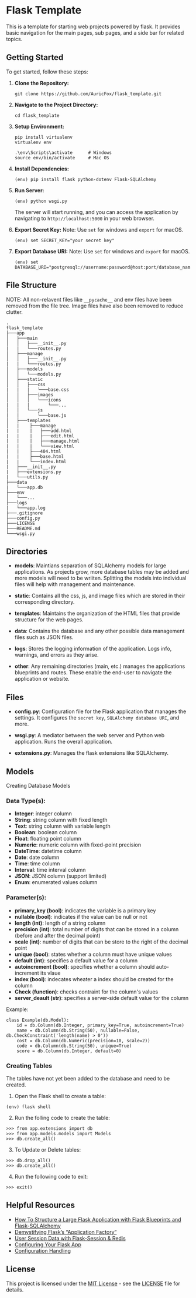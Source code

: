 # Flask Template

This is a template for starting web projects powered by flask. It provides basic navigation for the main pages, sub pages, and a side bar 
for related topics.

## Getting Started

To get started, follow these steps:

1. **Clone the Repository:**
    ```
    git clone https://github.com/AuricFox/flask_template.git
    ```

2. **Navigate to the Project Directory:**
    ```
    cd flask_template
    ```

3. **Setup Environment:**
    ```
    pip install virtualenv  
    virtualenv env

    .\env\Scripts\activate      # Windows
    source env/bin/activate     # Mac OS
    ```

4. **Install Dependencies:**
    ```
    (env) pip install flask python-dotenv Flask-SQLAlchemy
    ```

5. **Run Server:**
    ```
    (env) python wsgi.py
    ```

    The server will start running, and you can access the application by navigating to `http://localhost:5000` in your web browser.

6. **Export Secret Key:**
    Note: Use `set` for windows and `export` for macOS.
    ```
    (env) set SECRET_KEY="your secret key"
    ```

7. **Export Database URI:**
    Note: Use `set` for windows and `export` for macOS.
    ```
    (env) set DATABASE_URI="postgresql://username:password@host:port/database_name"
    ```

## File Structure

NOTE: All non-relavent files like `__pycache__` and env files have been removed from the file tree. Image files 
have also been removed to reduce clutter.

```
.
flask_template
├───app
│   ├───main
│   │   ├───__init__.py
|   |   └───routes.py
│   ├───manage
│   │   ├───__init__.py
|   |   └───routes.py
│   ├───models
│   │   └───models.py
│   ├───static
│   │   ├───css
|   |   |   └───base.css
│   │   ├───images
│   │   │   └───icons
|   |   |       └───...
│   │   └───js
|   |       └───base.js
│   ├───templates
│   |    ├───manage
|   |    |   ├───add.html
|   |    |   ├───edit.html
|   |    |   ├───manage.html
|   |    |   └───view.html
|   |    ├───404.html
|   |    ├───base.html
|   |    └───index.html
|   ├───__init__.py
|   ├───extensions.py
|   └───utils.py
├───data
|   └───app.db
├───env
│   └───...
├───logs
|   └───app.log
├───.gitignore
├───config.py
├───LICENSE
├───README.md
└───wsgi.py
```

## Directories

- **models**: Maintians separation of SQLAlchemy models for large applications. As projects grow, more database tables may be added and more models
will need to be wriiten. Splitting the models into individual files will help with management and maintenance.

- **static**: Contains all the css, js, and image files which are stored in their corresponding directory.

- **templates**: Maintains the organization of the HTML files that provide structure for the web pages.

- **data**: Contains the database and any other possible data management files such as JSON files.

- **logs**: Stores the logging information of the application. Logs info, warnings, and errors as they arise.

- **other**: Any remaining directories (main, etc.) manages the applications blueprints and routes. These enable the end-user to navigate the 
application or website.

## Files

- **config.py**: Configuration file for the Flask application that manages the settings. It configures the `secret key`, `SQLAlchemy database URI`, and more.

- **wsgi.py**: A mediator between the web server and Python web application. Runs the overall application.

- **extensions.py**: Manages the flask extensions like SQLAlchemy.

## Models

Creating Database Models

### Data Type(s):

- **Integer**: integer column
- **String**: string column with fixed length
- **Text**: string column with variable length
- **Boolean**: boolean column
- **Float**: floating point column
- **Numeric**: numeric column with fixed-point precision
- **DateTime**: datetime column
- **Date**: date column
- **Time**: time column
- **Interval**: time interval column
- **JSON**: JSON column (support limited)
- **Enum**: enumerated values column

### Parameter(s):
- **primary_key (bool)**: indicates the variable is a primary key
- **nullable (bool)**: indicates if the value can be null or not
- **length (int)**: length of a string column
- **precision (int)**: total number of digits that can be stored in a column (before and after the decimal point)
- **scale (int)**: number of digits that can be store to the right of the decimal point
- **unique (bool)**: states whether a column must have unique values
- **default (int)**: specifies a default value for a column
- **autoincrement (bool)**: specifies whether a column should auto-increment its vlaue
- **index (bool)**: indecates wheater a index should be created for the column
- **Check (function)**: checks contraint for the column's values
- **server_deault (str)**: specifies a server-side default value for the column

Example:
```
class Example(db.Model):
    id = db.Column(db.Integer, primary_key=True, autoincrement=True)
    name = db.Column(db.String(50), nullable=False, db.CheckConstraint('length(name) > 0'))
    cost = db.Column(db.Numeric(precision=10, scale=2))
    code = db.Column(db.String(50), unique=True)
    score = db.Column(db.Integer, default=0)
```

### Creating Tables

The tables have not yet been added to the database and need to be created.

1. Open the Flask shell to create a table:  
```
(env) flask shell
```

2. Run the folling code to create the table:  
```
>>> from app.extensions import db
>>> from app.models.models import Models
>>> db.create_all()
```

3. To Update or Delete tables:
```
>>> db.drop_all()
>>> db.create_all()
```

4. Run the following code to exit:  
```
>>> exit()
```

## Helpful Resources
- [How To Structure a Large Flask Application with Flask Blueprints and Flask-SQLAlchemy](https://www.digitalocean.com/community/tutorials/how-to-structure-a-large-flask-application-with-flask-blueprints-and-flask-sqlalchemy)
- [Demystifying Flask’s “Application Factory”](https://hackersandslackers.com/flask-application-factory/)  
- [User Session Data with Flask-Session & Redis](https://hackersandslackers.com/flask-user-sessions-and-redis/)  
- [Configuring Your Flask App](https://hackersandslackers.com/configure-flask-applications/)  
- [Configuration Handling](https://flask.palletsprojects.com/en/3.0.x/config/#configuration-handling)

## License

This project is licensed under the [MIT License](https://opensource.org/licenses/MIT) - see the [LICENSE](LICENSE) file for details.